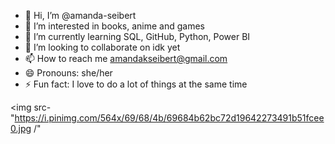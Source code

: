 - 👋 Hi, I’m @amanda-seibert
- 👀 I’m interested in books, anime and games
- 🌱 I’m currently learning SQL, GitHub, Python, Power BI
- 💞️ I’m looking to collaborate on idk yet
- 📫 How to reach me amandakseibert@gmail.com 
- 😄 Pronouns: she/her
- ⚡ Fun fact: I love to do a lot of things at the same time

<img src-"https://i.pinimg.com/564x/69/68/4b/69684b62bc72d19642273491b51fcee0.jpg /"
